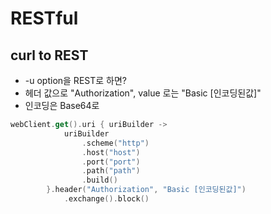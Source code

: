 # RESTful 

## curl to REST
- -u option을 REST로 하면? 
- 헤더 값으로 "Authorization", value 로는 "Basic [인코딩된값]" 
- 인코딩은 Base64로 

```kotlin
webClient.get().uri { uriBuilder ->
            uriBuilder
                .scheme("http")
                .host("host")
                .port("port")
                .path("path")
                .build()
        }.header("Authorization", "Basic [인코딩된값]")
            .exchange().block()
```
